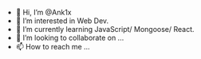 - 👋 Hi, I’m @Ank1x
- 👀 I’m interested in Web Dev.
- 🌱 I’m currently learning JavaScript/ Mongoose/ React.
- 💞️ I’m looking to collaborate on ...
- 📫 How to reach me ...

<!---
Ank1x/Ank1x is a ✨ special ✨ repository because its `README.md` (this file) appears on your GitHub profile.
You can click the Preview link to take a look at your changes.
--->
